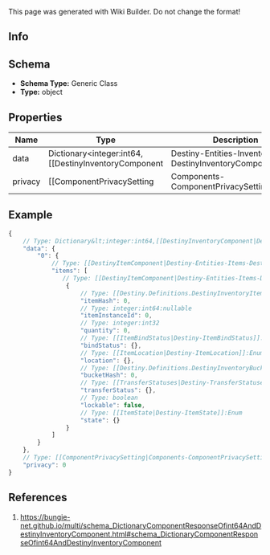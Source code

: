 <span class="wiki-builder">This page was generated with Wiki Builder. Do not change the format!</span>

## Info

## Schema
* **Schema Type:** Generic Class
* **Type:** object

## Properties
Name | Type | Description
---- | ---- | -----------
data | Dictionary&lt;integer:int64,[[DestinyInventoryComponent|Destiny-Entities-Inventory-DestinyInventoryComponent]]&gt; | 
privacy | [[ComponentPrivacySetting|Components-ComponentPrivacySetting]]:Enum | 

## Example
```javascript
{
    // Type: Dictionary&lt;integer:int64,[[DestinyInventoryComponent|Destiny-Entities-Inventory-DestinyInventoryComponent]]&gt;
    "data": {
        "0": {
            // Type: [[DestinyItemComponent|Destiny-Entities-Items-DestinyItemComponent]][]
            "items": [
               // Type: [[DestinyItemComponent|Destiny-Entities-Items-DestinyItemComponent]]
                {
                    // Type: [[Destiny.Definitions.DestinyInventoryItemDefinition|Destiny-Definitions-DestinyInventoryItemDefinition]]:integer:uint32
                    "itemHash": 0,
                    // Type: integer:int64:nullable
                    "itemInstanceId": 0,
                    // Type: integer:int32
                    "quantity": 0,
                    // Type: [[ItemBindStatus|Destiny-ItemBindStatus]]:Enum
                    "bindStatus": {},
                    // Type: [[ItemLocation|Destiny-ItemLocation]]:Enum
                    "location": {},
                    // Type: [[Destiny.Definitions.DestinyInventoryBucketDefinition|Destiny-Definitions-DestinyInventoryBucketDefinition]]:integer:uint32
                    "bucketHash": 0,
                    // Type: [[TransferStatuses|Destiny-TransferStatuses]]:Enum
                    "transferStatus": {},
                    // Type: boolean
                    "lockable": false,
                    // Type: [[ItemState|Destiny-ItemState]]:Enum
                    "state": {}
                }
            ]
        }
    },
    // Type: [[ComponentPrivacySetting|Components-ComponentPrivacySetting]]:Enum
    "privacy": 0
}

```

## References
1. https://bungie-net.github.io/multi/schema_DictionaryComponentResponseOfint64AndDestinyInventoryComponent.html#schema_DictionaryComponentResponseOfint64AndDestinyInventoryComponent
